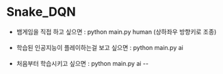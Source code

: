 # Snake_DQN


* 뱀게임을 직접 하고 싶으면 : python main.py human    (상하좌우 방향키로 조종) <br/><br/>
* 학습된 인공지능이 플레이하는걸 보고 싶으면 : python main.py ai <br/><br/>
* 처음부터 학습시키고 싶으면 : python main.py ai -- <br/><br/>
